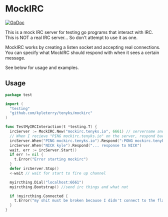 # MockIRC
[![GoDoc](https://godoc.org/github.com/kyleterry/tenyks/mockirc?status.svg)](https://godoc.org/github.com/kyleterry/tenyks/mockirc)

This is a mock IRC server for testing go programs that interact with IRC. This
is NOT a real IRC server... So don't attempt to use it as one.

MockIRC works by creating a listen socket and accepting real connections. You
can specify what MockIRC should respond with when it sees a certain message.

See below for usage and examples.

## Usage

```go
package test

import (
  "testing"
  "github.com/kyleterry/tenyks/mockirc"
)

func TestMyIRCInteraction(t *testing.T) {
  ircServer := MockIRC.New("mockirc.tenyks.io", 6661) // servername and port
  // When I recieve "PING mockirc.tenyks.io" on the server, respond back with PONG...
  ircServer.When("PING mockirc.tenyks.io").Respond(":PONG mockirc.tenyks.io")
  ircServer.When("NICK kyle").Respond("... response to NICK")
  wait, err := ircServer.Start()
  if err != nil {
    t.Error("Error starting mockirc")
  }
  defer ircServer.Stop()
  <-wait // wait for start to fire up channel

  myircthing.Dial("localhost:6661")
  myircthing.Bootstrap() //send irc things and what not

  if !myircthing.Connected {
    t.Error("my shit must be broken because I didn't connect to the flawless mockirc")
  }
}
```
